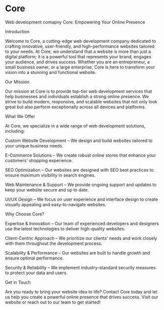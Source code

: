 # Core
Web development comapny
Core: Empowering Your Online Presence

Introduction

Welcome to Core, a cutting-edge web development company dedicated to crafting innovative, user-friendly, and high-performance websites tailored to your needs. At Core, we understand that a website is more than just a digital platform; it is a powerful tool that represents your brand, engages your audience, and drives success. Whether you are an entrepreneur, a small business owner, or a large enterprise, Core is here to transform your vision into a stunning and functional website.

Our Mission

Our mission at Core is to provide top-tier web development services that help businesses and individuals establish a strong online presence. We strive to build modern, responsive, and scalable websites that not only look great but also perform exceptionally across all devices and platforms.

What We Offer

At Core, we specialize in a wide range of web development solutions, including:

Custom Website Development – We design and build websites tailored to your unique business needs.

E-Commerce Solutions – We create robust online stores that enhance your customers' shopping experience.

SEO Optimization – Our websites are designed with SEO best practices to ensure maximum visibility in search engines.

Web Maintenance & Support – We provide ongoing support and updates to keep your website secure and up to date.

UI/UX Design – We focus on user experience and interface design to create visually appealing and easy-to-navigate websites.

Why Choose Core?

Expertise & Innovation – Our team of experienced developers and designers use the latest technologies to deliver high-quality websites.

Client-Centric Approach – We prioritize our clients' needs and work closely with them throughout the development process.

Scalability & Performance – Our websites are built to handle growth and ensure optimal performance.

Security & Reliability – We implement industry-standard security measures to protect your data and users.

Get in Touch

Are you ready to bring your website idea to life? Contact Core today and let us help you create a powerful online presence that drives success. Visit our website or reach out to our team to get started!

